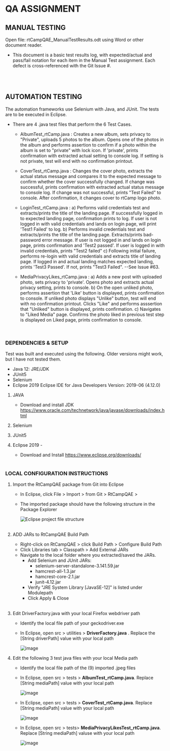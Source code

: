 # QA ASSIGNMENT


## MANUAL TESTING
Open file:  rtCampQAE_ManualTestResults.odt  using Word or other document reader.  

- This document is a basic test results log, with expected/actual and pass/fail notation for each item in the Manual Test assignment.  Each defect is cross-referenced with the Git Issue #.  
<br>
<br>

## AUTOMATION TESTING

The automation frameworks use Selenium with Java, and JUnit.  The tests are to be executed in Eclipse.  
 
- There are 4 .java test files that perform the 6 Test Cases.  

   - AlbumTest_rtCamp.java :  Creates a new album, sets privacy to "Private", uploads 5 photos to the album.  Opens one of the photos in the album and performs assertion to confirm if a photo within the album is set to "private" with lock icon.  If 'private', prints confirmation with extracted actual setting to console log.  If setting is not private, test will end with no confirmation printout.   
   
   - CoverTest_rtCamp.java :  Changes the cover photo, extracts the actual status message and compares it to the expected message to confirm whether the cover successfully changed.  If change was successful, prints confirmation with extracted actual status message to console log.  If change was not successful, prints "Test Failed" to console. After confirmation, it changes cover to rtCamp logo photo.  
   
   - LoginTest_rtCamp.java :  a) Performs valid credentials test and extracts/prints the title of the landing page.  If successfully logged in to expected landing page, confirmation prints to log.  If user is not logged in with valid credentials and lands on login page, will print 'Test1 Failed' to log.  b) Performs invalid credentials test and extracts/prints the title of the landing page.  Extracts/prints bad-password error message.  If user is not logged in and lands on login page, prints confirmation and 'Test2 passed'.  If user is logged in with invalid credentials, prints "Test2 failed"  c) Following initial failure, performs re-login with valid credentials and extracts title of landing page.  If logged in and actual landing matches expected landing, prints 'Test3 Passed'.  If not, prints "Test3 Failed". --See Issue #63.

   - MediaPrivacyLikes_rtCamp.java : a) Adds a new post with uploaded photo, sets privacy to 'private'.  Opens photo and extracts actual privacy setting, prints to console.  b) On the open unliked photo, performs assertion that 'Like' button is displayed, prints confirmation to console.  If unliked photo displays "Unlike" button, test will end with no confirmation printout.  Clicks "Like" and performs asssertion that "Unliked" button is displayed, prints confirmation.  c) Navigates to "Liked Media" page.  Confirms the photo liked in previous test step is displayed on Liked page, prints confirmation to console.   

<br>

### DEPENDENCIES & SETUP

Test was built and executed using the following.  Older versions might work, but I have not tested them.  
- Java 12: JRE/JDK
- JUnit5
- Selenium 
- Eclipse 2019  Eclipse IDE for Java Developers  Version: 2019-06 (4.12.0)


1. JAVA 
   - Download and install JDK   https://www.oracle.com/technetwork/java/javase/downloads/index.html
  
2. Selenium


3.  JUnit5


4. Eclipse 2019 - 
   - Download and Install       https://www.eclipse.org/downloads/
   <br><br>
   
 ### LOCAL CONFIGURATION INSTRUCTIONS
 
 1. Import the RtCampQAE package from Git into Eclipse
    - In Eclipse, click File > Import > from Git > RtCampQAE > 
   
    - The imported package should have the following structure in the Package Explorer

      ![Eclipse project file structure](https://user-images.githubusercontent.com/49427009/61268624-a0072580-a761-11e9-87b9-0892bcba5569.jpg)
    <br><br>
 2. ADD JARs to RtCampQAE Build Path
    - Right-click on RtCampQAE > click Build Path > Configure Build Path
    - Click Libraries tab > Classpath > Add External JARs
    - Navigate to the local folder where you extracted/saved the JARs.
      - Add Selenium and JUnit JARs: 
        - selenium-server-standalone-3.141.59.jar
        - hamcrest-all-1.3.jar
        - hamcrest-core-2.1.jar
        - junit-4.12.jar
      - Verify "JRE System Library [JavaSE-12]" is listed under Modulepath
      - Click Apply & Close
      <br><br>
  3. Edit DriverFactory.java with your local Firefox webdriver path
      - Identify the local file path of your geckodriver.exe
      - In Eclipse, open src > utilities > **DriverFactory.java** .  Replace the [String driverPath] value with your local path
      
        ![image](https://user-images.githubusercontent.com/49427009/61272317-79022100-a76c-11e9-9368-0efccd7786ff.png)
      
  4. Edit the following 3 test java files with your local Media path
     - Identify the local file path of the (9) imported .jpeg files 
      
     - In Eclipse, open src > tests > **AlbumTest_rtCamp.java**.  Replace [String mediaPath] value with your local path 
     
       ![image](https://user-images.githubusercontent.com/49427009/61274357-473f8900-a771-11e9-817e-980e4be27412.png)
       
     - In Eclipse, open src > tests > **CoverTest_rtCamp.java**.  Replace [String mediaPath] value with your local path
     
        ![image](https://user-images.githubusercontent.com/49427009/61274579-b87f3c00-a771-11e9-9040-d593beb39be1.png) 

     - In Eclipse, open src > tests>  **MediaPrivacyLikesTest_rtCamp.java**.  Replace [String mediaPath] valuse with your local path
       
       ![image](https://user-images.githubusercontent.com/49427009/61275487-b4ecb480-a773-11e9-823b-b45eeba236f5.png)
     
    

   
   



